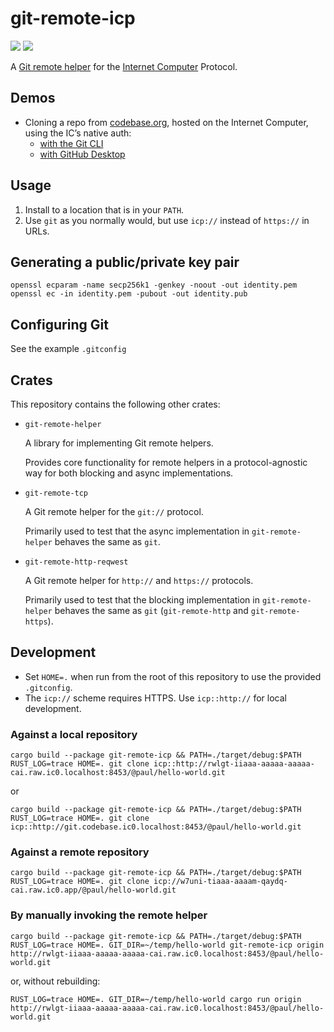 # git-remote-icp

<picture><img src="https://img.shields.io/badge/status%EF%B8%8F-experimental-blueviolet"></picture>
[![](https://github.com/codebase-labs/git-remote-icp/actions/workflows/ci.yml/badge.svg?event=push)](https://github.com/codebase-labs/git-remote-icp/actions/workflows/ci.yml)

A [Git remote helper](https://git-scm.com/docs/gitremote-helpers) for the [Internet Computer](https://internetcomputer.org) Protocol.

## Demos

* Cloning a repo from [codebase.org](https://codebase.org), hosted on the Internet Computer, using the IC’s native auth:
  * [with the Git CLI](https://twitter.com/py/status/1608749309427879936)
  * [with GitHub Desktop](https://twitter.com/py/status/1608749699980464129)

## Usage

1. Install to a location that is in your `PATH`.
2. Use `git` as you normally would, but use `icp://` instead of `https://` in URLs.


## Generating a public/private key pair

```
openssl ecparam -name secp256k1 -genkey -noout -out identity.pem
openssl ec -in identity.pem -pubout -out identity.pub
```

## Configuring Git

See the example `.gitconfig`

## Crates

This repository contains the following other crates:

* `git-remote-helper`

    A library for implementing Git remote helpers.

    Provides core functionality for remote helpers in a protocol-agnostic way for both blocking and async implementations.

* `git-remote-tcp`

    A Git remote helper for the `git://` protocol.

    Primarily used to test that the async implementation in `git-remote-helper` behaves the same as `git`.

* `git-remote-http-reqwest`

    A Git remote helper for `http://` and `https://` protocols.

    Primarily used to test that the blocking implementation in `git-remote-helper` behaves the same as `git` (`git-remote-http` and `git-remote-https`).

## Development

* Set `HOME=.` when run from the root of this repository to use the provided `.gitconfig`.
* The `icp://` scheme requires HTTPS. Use `icp::http://` for local development.

### Against a local repository

```
cargo build --package git-remote-icp && PATH=./target/debug:$PATH RUST_LOG=trace HOME=. git clone icp::http://rwlgt-iiaaa-aaaaa-aaaaa-cai.raw.ic0.localhost:8453/@paul/hello-world.git
```

or

```
cargo build --package git-remote-icp && PATH=./target/debug:$PATH RUST_LOG=trace HOME=. git clone icp::http://git.codebase.ic0.localhost:8453/@paul/hello-world.git
```

### Against a remote repository

```
cargo build --package git-remote-icp && PATH=./target/debug:$PATH RUST_LOG=trace HOME=. git clone icp://w7uni-tiaaa-aaaam-qaydq-cai.raw.ic0.app/@paul/hello-world.git
```

### By manually invoking the remote helper

```
cargo build --package git-remote-icp && PATH=./target/debug:$PATH RUST_LOG=trace HOME=. GIT_DIR=~/temp/hello-world git-remote-icp origin http://rwlgt-iiaaa-aaaaa-aaaaa-cai.raw.ic0.localhost:8453/@paul/hello-world.git
```

or, without rebuilding:

```
RUST_LOG=trace HOME=. GIT_DIR=~/temp/hello-world cargo run origin http://rwlgt-iiaaa-aaaaa-aaaaa-cai.raw.ic0.localhost:8453/@paul/hello-world.git
```
